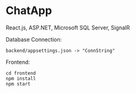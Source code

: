 # ChatApp

React.js, ASP.NET, Microsoft SQL Server, SignalR

Database Connection:
```
backend/appsettings.json -> "ConnString"
```

Frontend:
```
cd frontend
npm install
npm start
```
